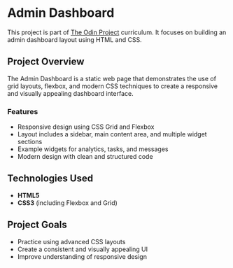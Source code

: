 # Admin Dashboard

This project is part of [The Odin Project](https://www.theodinproject.com/lessons/node-path-intermediate-html-and-css-admin-dashboard) curriculum. It focuses on building an admin dashboard layout using HTML and CSS.

## Project Overview

The Admin Dashboard is a static web page that demonstrates the use of grid layouts, flexbox, and modern CSS techniques to create a responsive and visually appealing dashboard interface.

### Features

- Responsive design using CSS Grid and Flexbox
- Layout includes a sidebar, main content area, and multiple widget sections
- Example widgets for analytics, tasks, and messages
- Modern design with clean and structured code

## Technologies Used

- **HTML5**
- **CSS3** (including Flexbox and Grid)

## Project Goals

- Practice using advanced CSS layouts
- Create a consistent and visually appealing UI
- Improve understanding of responsive design
